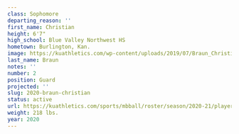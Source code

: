 ```yaml
---
class: Sophomore
departing_reason: ''
first_name: Christian
height: 6'7"
high_school: Blue Valley Northwest HS
hometown: Burlington, Kan.
image: https://kuathletics.com/wp-content/uploads/2019/07/Braun_Christian_06132019.jpg
last_name: Braun
notes: ''
number: 2
position: Guard
projected: ''
slug: 2020-braun-christian
status: active
url: https://kuathletics.com/sports/mbball/roster/season/2020-21/player/christian-braun/
weight: 218 lbs.
year: 2020
---
```

